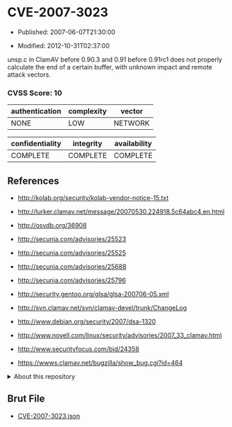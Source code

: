 # CVE-2007-3023

- Published: 2007-06-07T21:30:00

- Modified: 2012-10-31T02:37:00

unsp.c in ClamAV before 0.90.3 and 0.91 before 0.91rc1 does not properly calculate the end of a certain buffer, with unknown impact and remote attack vectors.

### CVSS Score: **10**

| authentication | complexity | vector |
| --- | --- | --- |
| NONE | LOW | NETWORK |

| confidentiality | integrity | availability |
| --- | --- | --- |
| COMPLETE | COMPLETE | COMPLETE |

## References

* http://kolab.org/security/kolab-vendor-notice-15.txt

* http://lurker.clamav.net/message/20070530.224918.5c64abc4.en.html

* http://osvdb.org/36908

* http://secunia.com/advisories/25523

* http://secunia.com/advisories/25525

* http://secunia.com/advisories/25688

* http://secunia.com/advisories/25796

* http://security.gentoo.org/glsa/glsa-200706-05.xml

* http://svn.clamav.net/svn/clamav-devel/trunk/ChangeLog

* http://www.debian.org/security/2007/dsa-1320

* http://www.novell.com/linux/security/advisories/2007_33_clamav.html

* http://www.securityfocus.com/bid/24358

* https://wwws.clamav.net/bugzilla/show_bug.cgi?id=464

<details>
<summary>About this repository</summary> 

  This repository is part of the project [Live Hack CVE](https://github.com/Live-Hack-CVE). Main website can be found [www.live-hack.org](https://www.live-hack.org) 
  
  Made by [Sn0wAlice](https://github.com/Sn0wAlice) for the people that care about security and need to have a feed of the latest CVEs. Hope you enjoy it, don't forget to star the repo and follow me on [Twitter](https://twitter.com/Sn0wAlice) and [Github](https://github.com/Sn0wAlice). And that is my [personnal website](https://www.alice-snow.me/)

  - [Home Page](https://github.com/Live-Hack-CVE)
  - [Framework](https://github.com/Live-Hack-CVE/cve-framework)
  - [CVE database](https://github.com/Live-Hack-CVE/full_database)
  - [Changelog](https://github.com/Live-Hack-CVE/Changelog)
</details>

## Brut File

* [CVE-2007-3023.json](https://raw.githubusercontent.com/Live-Hack-CVE/full_database/main/cves/2007/CVE-2007-3023.json)

